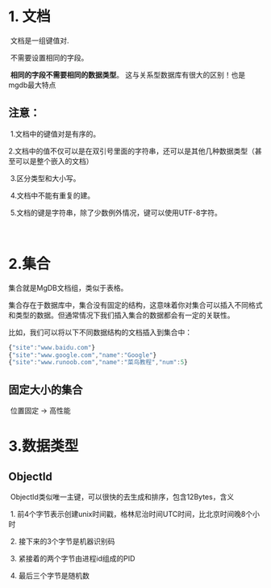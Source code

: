 # 1. 文档

​	文档是一组键值对.

​	不需要设置相同的字段。

​	**相同的字段不需要相同的数据类型**。 这与关系型数据库有很大的区别！也是mgdb最大特点

## 注意：

​	1.文档中的键值对是有序的。

​	2.文档中的值不仅可以是在双引号里面的字符串，还可以是其他几种数据类型（甚至可以是整个嵌入的文档）

​	3.区分类型和大小写。

​	4.文档中不能有重复的建。

​	5.文档的键是字符串，除了少数例外情况，键可以使用UTF-8字符。

​	

# 2.集合

集合就是MgDB文档组，类似于表格。

集合存在于数据库中，集合没有固定的结构，这意味着你对集合可以插入不同格式和类型的数据。但通常情况下我们插入集合的数据都会有一定的关联性。

比如，我们可以将以下不同数据结构的文档插入到集合中：

```javascript
{"site":"www.baidu.com"}
{"site":"www.google.com","name":"Google"}
{"site":"www.runoob.com","name":"菜鸟教程","num":5}
```

## 固定大小的集合

​	位置固定 		->		高性能



# 3.数据类型

## ObjectId

​	ObjectId类似唯一主键，可以很快的去生成和排序，包含12Bytes，含义

​	1.	前4个字节表示创建unix时间戳，格林尼治时间UTC时间，比北京时间晚8个小时

​	2.	接下来的3个字节是机器识别码	

​	3.	紧接着的两个字节由进程id组成的PID

​	4.	最后三个字节是随机数

​	